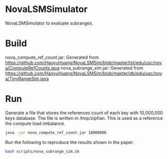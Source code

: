 # NovaLSMSimulator
NovaLSMSimulator to evaluate subranges. 

# Build
nova_compute_ref_count.jar: Generated from https://github.com/HaoyuHuang/NovaLSMSim/blob/master/tst/edu/usc/nova/ComputeRefCounts.java
nova_subrange_sim.jar: Generated from https://github.com/HaoyuHuang/NovaLSMSim/blob/master/db/edu/usc/nova/TinyRangeSim.java
# Run
Generate a file that stores the references count of each key with 10,000,000 keys database. The file is written in /tmp/zipfian. This is used as a reference the compute load imbalance. 
```bash
java -jar nova_compute_ref_count.jar 10000000
```
Run the following to reproduce the results shown in the paper.
```bash
bash scripts/nova_subrange_sim.sh
```


